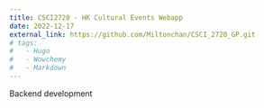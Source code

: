 ```yaml
---
title: CSCI2720 - HK Cultural Events Webapp
date: 2022-12-17
external_link: https://github.com/Miltonchan/CSCI_2720_GP.git
# tags:
#   - Hugo
#   - Wowchemy
#   - Markdown
---
```

Backend development
<!--more-->